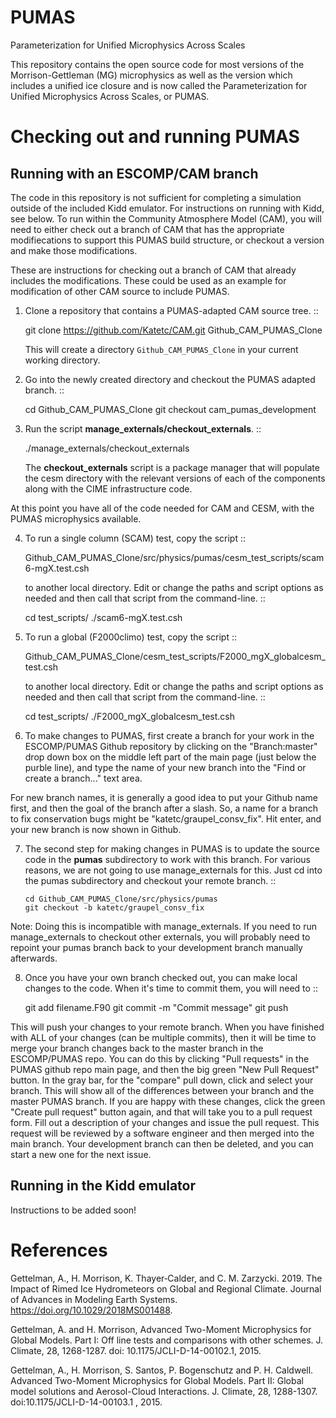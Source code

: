 PUMAS
======

Parameterization for Unified Microphysics Across Scales

This repository contains the open source code for most versions of the Morrison-Gettleman (MG) microphysics as well as the version which includes a unified ice closure and is now called the Parameterization for Unified Microphysics Across Scales, or PUMAS.

 Checking out and running PUMAS
================================

 Running with an ESCOMP/CAM branch
-----------------------------------
The code in this repository is not sufficient for completing a simulation outside of the included Kidd emulator. For instructions on running with Kidd, see below. To run within the Community Atmosphere Model (CAM), you will need to either check out a branch of CAM that has the appropriate modifiecations to support this PUMAS build structure, or checkout a version and make those modifications. 

These are instructions for checking out a branch of CAM that already includes the modifications. These could be used as an example for modification of other CAM source to include PUMAS.

1. Clone a repository that contains a PUMAS-adapted CAM source tree. ::

   git clone https://github.com/Katetc/CAM.git Github_CAM_PUMAS_Clone

   This will create a directory ``Github_CAM_PUMAS_Clone`` in your current working directory.

2. Go into the newly created directory and checkout the PUMAS adapted branch. ::

   cd Github_CAM_PUMAS_Clone
   git checkout cam_pumas_development

3. Run the script **manage_externals/checkout_externals**. ::

      ./manage_externals/checkout_externals

   The **checkout_externals** script is a package manager that will
   populate the cesm directory with the relevant versions of each of the
   components along with the CIME infrastructure code.

At this point you have all of the code needed for CAM and CESM, with the PUMAS microphysics available. 

4. To run a single column (SCAM) test, copy the script ::

      Github_CAM_PUMAS_Clone/src/physics/pumas/cesm_test_scripts/scam6-mgX.test.csh

   to another local directory. Edit or change the paths and script options as needed and then call that script from the command-line. ::

      cd test_scripts/
      ./scam6-mgX.test.csh

5. To run a global (F2000climo) test, copy the script ::

      Github_CAM_PUMAS_Clone/cesm_test_scripts/F2000_mgX_globalcesm_test.csh

   to another local directory. Edit or change the paths and script options as needed and then call that script from the command-line. ::

      cd test_scripts/
      ./F2000_mgX_globalcesm_test.csh

6. To make changes to PUMAS, first create a branch for your work in the ESCOMP/PUMAS Github repository by clicking on the "Branch:master" drop down box on the middle left part of the main page (just below the purble line), and type the name of your new branch into the "Find or create a branch..." text area. 

For new branch names, it is generally a good idea to put your Github name first, and then the goal of the branch after a slash. So, a name for a branch to fix conservation bugs might be "katetc/graupel_consv_fix". Hit enter, and your new branch is now shown in Github. 

7. The second step for making changes in PUMAS is to update the source code in the **pumas** subdirectory to work with this branch. For various reasons, we are not going to use manage_externals for this. Just cd into the pumas subdirectory and checkout your remote branch. ::

       cd Github_CAM_PUMAS_Clone/src/physics/pumas
       git checkout -b katetc/graupel_consv_fix

Note: Doing this is incompatible with manage_externals. If you need to run manage_externals to checkout other externals, you will probably need to repoint your pumas branch back to your development branch manually afterwards. 

8. Once you have your own branch checked out, you can make local changes to the code. When it's time to commit them, you will need to ::

   	git add filename.F90
	git commit -m "Commit message"
	git push 

This will push your changes to your remote branch. When you have finished with ALL of your changes (can be multiple commits), then it will be time to merge your branch changes back to the master branch in the ESCOMP/PUMAS repo. You can do this by clicking "Pull requests" in the PUMAS github repo main page, and then the big green "New Pull Request" button. In the gray bar, for the "compare" pull down, click and select your branch. This will show all of the differences between your branch and the master PUMAS branch. If you are happy with these changes, click the green "Create pull request" button again, and that will take you to a pull request form. Fill out a description of your changes and issue the pull request. This request will be reviewed by a software engineer and then merged into the main branch. Your development branch can then be deleted, and you can start a new one for the next issue.


 Running in the Kidd emulator
------------------------------

Instructions to be added soon!

 References
============

Gettelman, A., H. Morrison, K. Thayer‐Calder, and C. M. Zarzycki. 2019. The Impact of Rimed Ice Hydrometeors on Global and Regional Climate. Journal of Advances in Modeling Earth Systems. https://doi.org/10.1029/2018MS001488.

Gettelman, A. and H. Morrison, Advanced Two-Moment Microphysics for Global Models. Part I: Off line tests and comparisons with other schemes. J. Climate, 28, 1268-1287. doi: 10.1175/JCLI-D-14-00102.1, 2015.

Gettelman, A., H. Morrison, S. Santos, P. Bogenschutz and P. H. Caldwell. Advanced Two-Moment Microphysics for Global Models. Part II: Global model solutions and Aerosol-Cloud Interactions. J. Climate, 28, 1288-1307. doi:10.1175/JCLI-D-14-00103.1 , 2015.